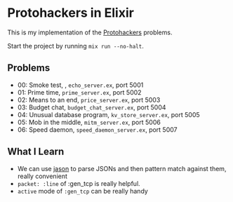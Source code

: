 # Protohackers in Elixir

This is my implementation of the [Protohackers](https://protohackers.com/) problems.

Start the project by running `mix run --no-halt`.

## Problems

- 00: Smoke test, , `echo_server.ex`, port 5001
- 01: Prime time, `prime_server.ex`, port 5002
- 02: Means to an end, `price_server.ex`, port 5003
- 03: Budget chat, `budget_chat_server.ex`, port 5004
- 04: Unusual database program, `kv_store_server.ex`, port 5005
- 05: Mob in the middle, `mitm_server.ex`, port 5006
- 06: Speed daemon, `speed_daemon_server.ex`, port 5007

## What I Learn

- We can use [jason](https://github.com/michalmuskala/jason) to parse JSONs and then pattern match against them, really convenient
- `packet: :line` of :gen_tcp is really helpful.
- `active` mode of `:gen_tcp` can be really handy
